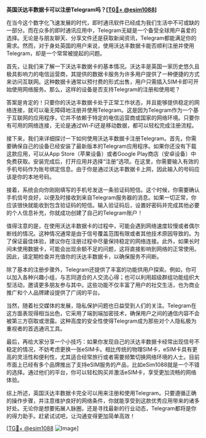 **英国沃达丰数据卡可以注册Telegram吗？[[TG💪+ @esim1088](https://t.me/s/esim1088)]**

在当今这个数字化飞速发展的时代，即时通讯软件已经成为我们生活中不可或缺的一部分。而在众多的即时通讯应用中，Telegram无疑是一个备受全球用户喜爱的选择。无论是与朋友聊天、分享文件还是获取新闻资讯，Telegram都能满足你的需求。然而，对于身处英国的用户来说，使用沃达丰数据卡能否顺利注册并使用Telegram，却是一个常常被提起的问题。

首先，让我们来了解一下沃达丰数据卡的基本情况。沃达丰是英国一家历史悠久且极具影响力的电信运营商，其提供的数据卡服务为许多用户提供了一种便捷的方式来访问互联网。这种数据卡通常以预付费的形式出售，用户只需插入SIM卡即可开始使用网络服务。那么，这样的设备是否支持Telegram的注册和使用呢？

答案是肯定的！只要你的沃达丰数据卡处于正常工作状态，并且能够提供稳定的网络连接，就可以毫无障碍地注册并使用Telegram。这是因为Telegram作为一个基于互联网的应用程序，它并不依赖于特定的电信运营商或国家的网络环境。只要你有可用的网络连接，无论是通过Wi-Fi还是移动数据，都可以轻松完成注册流程。

接下来，我们来详细探讨一下如何使用沃达丰数据卡注册Telegram。首先，你需要确保自己的设备已经安装了最新版本的Telegram应用程序。如果你还没有下载这款应用，可以从App Store（苹果设备）或者Google Play商店（安卓设备）中免费获取。安装完成后，打开应用并选择“注册”选项。在这里，你需要输入有效的手机号码作为账号绑定信息。由于你是通过沃达丰数据卡上网，因此输入的号码应该是你的本地号码。

接着，系统会向你刚刚填写的手机号发送一条验证码短信。这个时候，你需要确认手机信号良好，以便及时接收到来自Telegram服务器的消息。如果一切正常，你应该很快就能收到包含验证码的短信。输入验证码后，设置好密码并完成其他必要的个人信息补充，你就成功创建了自己的Telegram账户！

值得注意的是，在使用沃达丰数据卡的过程中，可能会遇到网络速度较慢或者偶尔断线的情况。这种情况通常是由于信号覆盖范围有限或者其他技术原因导致的。为了保证最佳体验，建议你在注册过程中尽量保持稳定的网络连接。此外，如果长时间未使用数据卡，可能会出现余额不足的问题，这将直接影响到网络的正常使用。因此，请定期检查并充值你的沃达丰数据卡，以确保服务不间断。

除了基本的注册步骤外，Telegram还提供了丰富的功能供用户探索。例如，你可以加入各种兴趣小组，与志同道合的人交流心得；也可以利用超级群组功能组织大型活动，邀请更多朋友参与其中。这些功能不仅丰富了用户的社交生活，也为商业推广和个人品牌建设提供了广阔的平台。

当然，随着社交媒体的发展，隐私保护问题也日益受到人们的关注。Telegram在这方面表现得相当出色，它采用了端到端加密技术，确保用户之间的通信内容不会被第三方窃取或泄露。这种高度的安全性使得Telegram成为那些对个人隐私极为重视者的首选通讯工具。

最后，再给大家分享一个小技巧：如果你发现自己的沃达丰数据卡经常出现信号不稳定的情况，不妨考虑更换一张eSIM卡。相比传统的物理SIM卡，eSIM卡具有更高的灵活性和便利性，尤其适合经常旅行或者需要频繁切换网络环境的人士。目前市面上已经有多个品牌推出了支持eSIM服务的产品，比如eSim1088就是一个不错的选择。通过他们的平台，你可以轻松购买并激活eSIM卡，享受更加流畅的网络体验。

综上所述，英国沃达丰数据卡完全可以用来注册和使用Telegram。只要遵循正确的操作步骤，并注意维护良好的网络条件，你就能享受到这款优秀应用带来的诸多好处。无论你是想要拓展人脉圈，还是寻找最新的行业动态，Telegram都将是你的得力助手。赶紧试试吧，让沟通变得更加简单高效！

[[TG💪+ @esim1088](https://t.me/s/esim1088) ![Image](https://i.postimg.cc/4NQfJmqS/Snipaste-2025-05-13-00-14-12.png)]